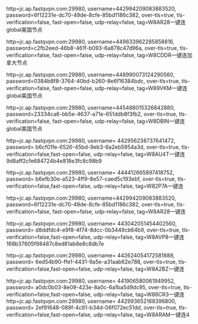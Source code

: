 http=jc.ap.fastqvpn.com:29980, username=442994209083883520, password=6f12231e-dc70-49de-8cfe-85bd1186c382, over-tls=true, tls-verification=false, fast-open=false, udp-relay=false, tag=W8AR28一键连global美国节点

http=jc.ap.fastqvpn.com:29980, username=449633962285858816, password=c2fb2eed-46b8-461f-b093-6a878c47d96a, over-tls=true, tls-verification=false, fast-open=false, udp-relay=false, tag=W8CDDR一键连加拿大节点

http=jc.ap.fastqvpn.com:29980, username=448990073124290560, password=0384b8f8-3764-40bd-b260-8e6f16384bdc, over-tls=true, tls-verification=false, fast-open=false, udp-relay=false, tag=W89VKM一键连global美国节点

http=jc.ap.fastqvpn.com:29980, username=445488015326842880, password=23334ca6-bb5e-4637-a71e-651ddb8f3fb2, over-tls=true, tls-verification=false, fast-open=false, udp-relay=false, tag=W8DBIN一键连global美国节点

http=jc.ap.fastqvpn.com:29980, username= 442956238737641472, password= b6cf01fe-6526-45bd-9eb3-6a2eb5954a3d, over-tls=true, tls-verification=false,fast-open=false, udp-relay=false, tag=W8AU4T一键连
9d8aff2cfe684724b4e818e3fc8c98b9

http=jc.ap.fastqvpn.com:29980, username= 444412665897418752, password= b6efb30e-a523-4ff9-8e57-caed5c193ebf, over-tls=true, tls-verification=false,fast-open=false, udp-relay=false, tag=W82P7A一键连

http=jc.ap.fastqvpn.com:29980, username=442994209083883520, password=6f12231e-dc70-49de-8cfe-85bd1186c382, over-tls=true, tls-verification=false, fast-open=false, udp-relay=false, tag=W8AR28一键连


http=jc.ap.fastqvpn.com:29980, username= 443042051454402560, password= d8ddfdc4-e9f8-4f74-8dcc-0b3449cb64b9, over-tls=true, tls-verification=false,fast-open=false, udp-relay=false, tag=W8AVP8一键连168b37605f98487c8ed81ab8e8c8db7e

http=jc.ap.fastqvpn.com:29980, username= 442624054172581888, password= 6ed54b90-ffe1-4431-9a5e-a31aab62e788, over-tls=true, tls-verification=false,fast-open=false, udp-relay=false, tag=W8A2BZ一键连

http=jc.ap.fastqvpn.com:29980, username= 441906580061949952, password= a0dc0b03-8e09-423e-8a0c-6a1ba5d9dc95, over-tls=true, tls-verification=false,fast-open=false, udp-relay=false, tag=W88CR3一键连
http=jc.ap.fastqvpn.com:29980, username= 442993652168396800, password= 2ef91648-089f-4c81-b34d-06f072ec51dd, over-tls=true, tls-verification=false,fast-open=false, udp-relay=false, tag=W8ARAM一键连4
